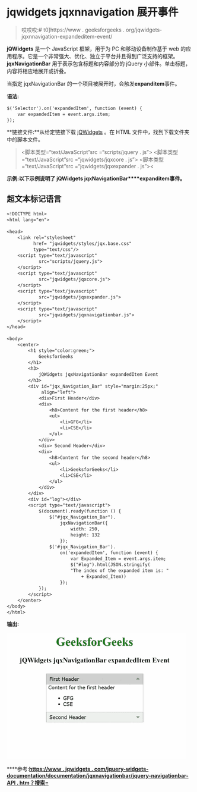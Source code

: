 # jqwidgets jqxnnavigation 展开事件

> 哎哎哎:# t0]https://www . geeksforgeeks . org/jqwidgets-jqxnnavigation-expandeditem-event/

**jQWidgets** 是一个 JavaScript 框架，用于为 PC 和移动设备制作基于 web 的应用程序。它是一个非常强大、优化、独立于平台并且得到广泛支持的框架。 **jqxNavigationBar** 用于表示包含标题和内容部分的 jQuery 小部件。单击标题，内容将相应地展开或折叠。

当指定 jqxNavigationBar 的一个项目被展开时，会触发**expanditem**事件。

**语法:**

```
$('Selector').on('expandedItem', function (event) {
    var expandedItem = event.args.item;
});
```

**链接文件:**从给定链接下载 [jQWidgets](https://www.jqwidgets.com/download/) 。在 HTML 文件中，找到下载文件夹中的脚本文件。

> <link rel="”stylesheet”" href="”jqwidgets/styles/jqx.base.css”" type="”text/css”">
> <脚本类型=“text/JavaScript”src =“scripts/jquery . js”></脚本>
> <脚本类型=“text/JavaScript”src =“jqwidgets/jqxcore . js”></脚本>
> <脚本类型=“text/JavaScript”src =“jqwidgets/jqxexpander . js”><

**示例:**以下示例说明了 jQWidgets jqxNavigationBar****expanditem**事件。**

## **超文本标记语言**

```
<!DOCTYPE html>
<html lang="en">

<head>
    <link rel="stylesheet" 
          href= "jqwidgets/styles/jqx.base.css" 
          type="text/css"/>
    <script type="text/javascript" 
            src="scripts/jquery.js">
    </script>
    <script type="text/javascript" 
            src="jqwidgets/jqxcore.js">
    </script>
    <script type="text/javascript" 
            src="jqwidgets/jqxexpander.js">
    </script>
    <script type="text/javascript" 
            src="jqwidgets/jqxnavigationbar.js">
    </script>
</head>

<body>
    <center>
        <h1 style="color:green;">
            GeeksforGeeks
        </h1>
        <h3>
            jQWidgets jqxNavigationBar expandedItem Event
        </h3>
        <div id="jqx_Navigation_Bar" style="margin:25px;" 
             align="left">
            <div>First Header</div>
            <div>
                <h8>Content for the first header</h8>
                <ul>
                    <li>GFG</li>
                    <li>CSE</li>
                </ul>
            </div>
            <div> Second Header</div>
            <div>
                <h8>Content for the second header</h8>
                <ul>
                    <li>GeeksforGeeks</li>
                    <li>CSE</li>
                </ul>
            </div>
        </div>
        <div id="log"></div>
        <script type="text/javascript">
            $(document).ready(function () {
                $("#jqx_Navigation_Bar").
                    jqxNavigationBar({
                        width: 250,
                        height: 132
                    });
                $('#jqx_Navigation_Bar').
                    on('expandedItem', function (event) {
                        var Expanded_Item = event.args.item;
                        $("#log").html(JSON.stringify(
                        "The index of the expanded item is: "
                            + Expanded_Item))
                    });
            });
        </script>
    </center>
</body>
</html>
```

****输出:****

**![](img/7d6859f95189f7c2f1eff97a825e402e.png)**

****参考:**[https://www . jqwidgets . com/jquery-widgets-documentation/documentation/jqxnavigationbar/jquery-navigationbar-API . htm？搜索=](https://www.jqwidgets.com/jquery-widgets-documentation/documentation/jqxnavigationbar/jquery-navigationbar-api.htm?search=)**